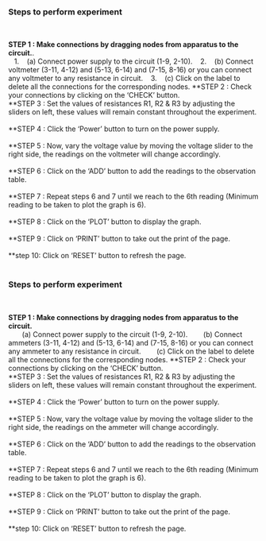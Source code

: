 ### Steps to perform experiment
<br>
  
**STEP 1 : Make connections by dragging nodes from apparatus to the circuit.**.    
&nbsp; &nbsp;1.&nbsp; &nbsp;  (a) Connect power supply to the circuit (1-9, 2-10). 
&nbsp; &nbsp;2.&nbsp; &nbsp;  (b) Connect voltmeter (3-11, 4-12) and (5-13, 6-14) and (7-15, 8-16) or you can connect any voltmeter to any resistance in circuit.
&nbsp; &nbsp;3.&nbsp; &nbsp;  (c) Click on the label to delete all the connections for the corresponding nodes. 
**STEP 2 : Check your connections by clicking on the ‘CHECK’ button. <br>
**STEP 3 : Set the values of resistances R1, R2 & R3 by adjusting the sliders on left, these values will remain constant throughout the experiment. <br><br>
**STEP 4 : Click the ‘Power’ button to turn on the power supply.  <br><br>
**STEP 5 : Now, vary the voltage value by moving the voltage slider to the right side, the readings on the voltmeter will change accordingly.  <br><br>
**STEP 6 : Click on the ‘ADD’ button to add the readings to the observation table. <br><br>
**STEP 7 : Repeat steps 6 and 7 until we reach to the 6th reading (Minimum reading to be taken to plot the graph is 6). <br><br>
**STEP 8 : Click on the ‘PLOT’ button to display the graph.  <br><br>
**STEP 9 : Click on ‘PRINT’ button to take out the print of the page.<br> <br>
**step 10: Click on ‘RESET’ button to refresh the page.  <br> <br>


### Steps to perform experiment
<br>
  
**STEP 1 : Make connections by dragging nodes from apparatus to the circuit.**    
&nbsp; &nbsp;&nbsp; &nbsp;  (a) Connect power supply to the circuit (1-9, 2-10). 
&nbsp; &nbsp;&nbsp; &nbsp;  (b) Connect ammeters (3-11, 4-12) and (5-13, 6-14) and (7-15, 8-16) or you can connect any ammeter to any resistance in circuit.
&nbsp; &nbsp;&nbsp; &nbsp;  (c) Click on the label to delete all the connections for the corresponding nodes. 
**STEP 2 : Check your connections by clicking on the ‘CHECK’ button. <br>
**STEP 3 : Set the values of resistances R1, R2 & R3 by adjusting the sliders on left, these values will remain constant throughout the experiment. <br><br>
**STEP 4 : Click the ‘Power’ button to turn on the power supply.  <br><br>
**STEP 5 : Now, vary the voltage value by moving the voltage slider to the right side, the readings on the ammeter will change accordingly.  <br><br>
**STEP 6 : Click on the ‘ADD’ button to add the readings to the observation table. <br><br>
**STEP 7 : Repeat steps 6 and 7 until we reach to the 6th reading (Minimum reading to be taken to plot the graph is 6). <br><br>
**STEP 8 : Click on the ‘PLOT’ button to display the graph.  <br><br>
**STEP 9 : Click on ‘PRINT’ button to take out the print of the page.<br> <br>
**step 10: Click on ‘RESET’ button to refresh the page.  <br> <br>


 
